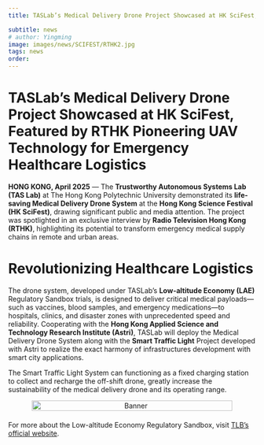 ```yaml
---
title: TASLab’s Medical Delivery Drone Project Showcased at HK SciFest, Featured by RTHK Pioneering UAV Technology for Emergency Healthcare Logistics

subtitle: news
# author: Yingming
image: images/news/SCIFEST/RTHK2.jpg
tags: news
order: 
---
```


# TASLab’s Medical Delivery Drone Project Showcased at HK SciFest, Featured by RTHK Pioneering UAV Technology for Emergency Healthcare Logistics

**HONG KONG, April 2025** — The **Trustworthy Autonomous Systems Lab (TAS Lab)** at The Hong Kong Polytechnic University demonstrated its **life-saving Medical Delivery Drone System** at the **Hong Kong Science Festival (HK SciFest)**, drawing significant public and media attention. The project was spotlighted in an exclusive interview by **Radio Television Hong Kong (RTHK)**, highlighting its potential to transform emergency medical supply chains in remote and urban areas.

# Revolutionizing Healthcare Logistics
The drone system, developed under TASLab’s **Low-altitude Economy (LAE)** Regulatory Sandbox trials, is designed to deliver critical medical payloads—such as vaccines, blood samples, and emergency medications—to hospitals, clinics, and disaster zones with unprecedented speed and reliability. Cooperating with the **Hong Kong Applied Science and Technology Research Institute (Astri)**, TASLab will deploy the Medical Delivery Drone System along with the **Smart Traffic Light** Project developed with Astri to realize the exact harmony of infrastructures development with smart city applications. 

The Smart Traffic Light System can functioning as a fixed charging station to collect and recharge the off-shift drone, greatly increase the sustainability of the medical delivery drone and its operating range.




<div style="text-align: center; margin-bottom: 20px; display: flex; justify-content: center; gap: 20px;">
  <img src="https://github.com/PolyU-TASLAB/polyu-taslab.github.io/raw/main/images/news/SCIFEST/RTHK2" alt="Banner" 
       style="width: 90%; height: auto; object-fit: cover; border-radius: 15px;">
</div>



For more about the Low-altitude Economy Regulatory Sandbox, visit [TLB’s official website](https://www.tlb.gov.hk/eng/highlights/transport/low-altitude.html).
